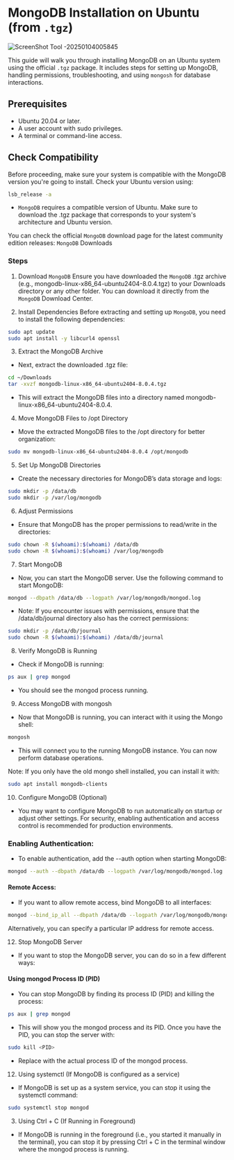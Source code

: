 # MongoDB Installation on Ubuntu (from `.tgz`)

![ScreenShot Tool -20250104005845](https://github.com/user-attachments/assets/1f1b77e8-c1d8-4964-b2a8-6d954c082ee7)

This guide will walk you through installing MongoDB on an Ubuntu system using the official `.tgz` package. It includes steps for setting up MongoDB, handling permissions, troubleshooting, and using `mongosh` for database interactions.

## Prerequisites

- Ubuntu 20.04 or later.
- A user account with sudo privileges.
- A terminal or command-line access.

## Check Compatibility

Before proceeding, make sure your system is compatible with the MongoDB version you're going to install. Check your Ubuntu version using:

```bash
lsb_release -a
```
- `MongoDB` requires a compatible version of Ubuntu. Make sure to download the .tgz package that corresponds to your system's architecture and Ubuntu version.

You can check the official `MongoDB` download page for the latest community edition releases:
`MongoDB` Downloads

### Steps
 1. Download `MongoDB`
Ensure you have downloaded the `MongoDB` .tgz archive (e.g., mongodb-linux-x86_64-ubuntu2404-8.0.4.tgz) to your Downloads directory or any other folder. You can download it directly from the `MongoDB` Download Center.

2. Install Dependencies
Before extracting and setting up `MongoDB`, you need to install the following dependencies:

```bash
sudo apt update
sudo apt install -y libcurl4 openssl
```
3. Extract the MongoDB Archive
- Next, extract the downloaded .tgz file:

```bash
cd ~/Downloads
tar -xvzf mongodb-linux-x86_64-ubuntu2404-8.0.4.tgz
```
- This will extract the MongoDB files into a directory named mongodb-linux-x86_64-ubuntu2404-8.0.4.

4. Move MongoDB Files to /opt Directory
- Move the extracted MongoDB files to the /opt directory for better organization:

```bash
sudo mv mongodb-linux-x86_64-ubuntu2404-8.0.4 /opt/mongodb
```
5. Set Up MongoDB Directories
- Create the necessary directories for MongoDB’s data storage and logs:

```bash
sudo mkdir -p /data/db
sudo mkdir -p /var/log/mongodb
```
6. Adjust Permissions
- Ensure that MongoDB has the proper permissions to read/write in the directories:

```bash
sudo chown -R $(whoami):$(whoami) /data/db
sudo chown -R $(whoami):$(whoami) /var/log/mongodb
```
7. Start MongoDB
- Now, you can start the MongoDB server. Use the following command to start MongoDB:

```bash
mongod --dbpath /data/db --logpath /var/log/mongodb/mongod.log
```
- Note: If you encounter issues with permissions, ensure that the /data/db/journal directory also has the correct permissions:

```bash
sudo mkdir -p /data/db/journal
sudo chown -R $(whoami):$(whoami) /data/db/journal
```
8. Verify MongoDB is Running
- Check if MongoDB is running:

```bash
ps aux | grep mongod
```
- You should see the mongod process running.

9. Access MongoDB with mongosh
- Now that MongoDB is running, you can interact with it using the Mongo shell:

```bash
mongosh
```
- This will connect you to the running MongoDB instance. You can now perform database operations.

Note: If you only have the old mongo shell installed, you can install it with:

```bash
sudo apt install mongodb-clients
```
10. Configure MongoDB (Optional)
- You may want to configure MongoDB to run automatically on startup or adjust other settings. For security, enabling authentication and access control is recommended for production environments.

### Enabling Authentication:
- To enable authentication, add the --auth option when starting MongoDB:

```bash
mongod --auth --dbpath /data/db --logpath /var/log/mongodb/mongod.log
```
#### Remote Access:
- If you want to allow remote access, bind MongoDB to all interfaces:

```bash
mongod --bind_ip_all --dbpath /data/db --logpath /var/log/mongodb/mongod.log
```
Alternatively, you can specify a particular IP address for remote access.

12. Stop MongoDB Server
- If you want to stop the MongoDB server, you can do so in a few different ways:

#### Using mongod Process ID (PID)
- You can stop MongoDB by finding its process ID (PID) and killing the process:

```bash
ps aux | grep mongod
```
- This will show you the mongod process and its PID. Once you have the PID, you can stop the server with:

```bash
sudo kill <PID>
```
- Replace <PID> with the actual process ID of the mongod process.

12. Using systemctl (If MongoDB is configured as a service)
- If MongoDB is set up as a system service, you can stop it using the systemctl command:

```bash
sudo systemctl stop mongod
```
3. Using Ctrl + C (If Running in Foreground)
- If MongoDB is running in the foreground (i.e., you started it manually in the terminal), you can stop it by pressing Ctrl + C in the terminal window where the mongod process is running.
